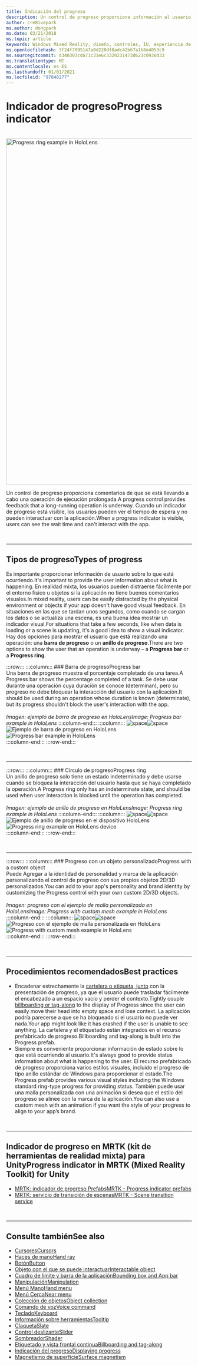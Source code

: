 ```yaml
---
title: Indicación del progreso
description: Un control de progreso proporciona información al usuario sobre el hecho de que se está llevando a cabo una operación de ejecución larga.
author: cre8ivepark
ms.author: dongpark
ms.date: 03/21/2018
ms.topic: article
keywords: Windows Mixed Reality, diseño, controles, IU, experiencia de usuario, indicador de progreso, auriculares de realidad mixta, auriculares de realidad mixta de Windows, auriculares de realidad virtual, HoloLens, MRTK, kit de herramientas de realidad mixta
ms.openlocfilehash: 3f24f7095147a0d220df8adc42b67a1b8e4053c9
ms.sourcegitcommit: d340303cda71c31e6c3320231473d623c0930d33
ms.translationtype: MT
ms.contentlocale: es-ES
ms.lasthandoff: 01/01/2021
ms.locfileid: "97848277"
---
```

# <a name="progress-indicator"></a><span data-ttu-id="c9d21-104">Indicador de progreso</span><span class="sxs-lookup"><span data-stu-id="c9d21-104">Progress indicator</span></span>

<br>

<img src="images/MRTK_ProgressIndicator.gif" alt="Progress ring example in HoloLens" width="940px">

<span data-ttu-id="c9d21-105">Un control de progreso proporciona comentarios de que se está llevando a cabo una operación de ejecución prolongada.</span><span class="sxs-lookup"><span data-stu-id="c9d21-105">A progress control provides feedback that a long-running operation is underway.</span></span> <span data-ttu-id="c9d21-106">Cuando un indicador de progreso está visible, los usuarios pueden ver el tiempo de espera y no pueden interactuar con la aplicación.</span><span class="sxs-lookup"><span data-stu-id="c9d21-106">When a progress indicator is visible, users can see the wait time and can't interact with the app.</span></span>

<br>

---

## <a name="types-of-progress"></a><span data-ttu-id="c9d21-107">Tipos de progreso</span><span class="sxs-lookup"><span data-stu-id="c9d21-107">Types of progress</span></span>

<span data-ttu-id="c9d21-108">Es importante proporcionar información de usuario sobre lo que está ocurriendo.</span><span class="sxs-lookup"><span data-stu-id="c9d21-108">It's important to provide the user information about what is happening.</span></span> <span data-ttu-id="c9d21-109">En realidad mixta, los usuarios pueden distraerse fácilmente por el entorno físico u objetos si la aplicación no tiene buenos comentarios visuales.</span><span class="sxs-lookup"><span data-stu-id="c9d21-109">In mixed reality, users can be easily distracted by the physical environment or objects if your app doesn't have good visual feedback.</span></span> <span data-ttu-id="c9d21-110">En situaciones en las que se tardan unos segundos, como cuando se cargan los datos o se actualiza una escena, es una buena idea mostrar un indicador visual.</span><span class="sxs-lookup"><span data-stu-id="c9d21-110">For situations that take a few seconds, like when data is loading or a scene is updating, it's a good idea to show a visual indicator.</span></span> <span data-ttu-id="c9d21-111">Hay dos opciones para mostrar el usuario que está realizando una operación: una **barra de progreso** o un **anillo de progreso**.</span><span class="sxs-lookup"><span data-stu-id="c9d21-111">There are two options to show the user that an operation is underway – a **Progress bar** or a **Progress ring**.</span></span>

:::row:::
    :::column:::
        ### <a name="progress-barbr"></a><span data-ttu-id="c9d21-112">Barra de progreso</span><span class="sxs-lookup"><span data-stu-id="c9d21-112">Progress bar</span></span><br>
        <span data-ttu-id="c9d21-113">Una barra de progreso muestra el porcentaje completado de una tarea.</span><span class="sxs-lookup"><span data-stu-id="c9d21-113">A Progress bar shows the percentage completed of a task.</span></span> <span data-ttu-id="c9d21-114">Se debe usar durante una operación cuya duración se conoce (determinan), pero su progreso no debe bloquear la interacción del usuario con la aplicación.</span><span class="sxs-lookup"><span data-stu-id="c9d21-114">It should be used during an operation whose duration is known (determinate), but its progress shouldn't block the user's interaction with the app.</span></span><br>
        <br>
        <span data-ttu-id="c9d21-115">*Imagen: ejemplo de barra de progreso en HoloLens*</span><span class="sxs-lookup"><span data-stu-id="c9d21-115">*Image: Progress bar example in HoloLens*</span></span>
    :::column-end:::
        :::column:::
        <span data-ttu-id="c9d21-116">![space](images/spacer-20x582.png)</span><span class="sxs-lookup"><span data-stu-id="c9d21-116">![space](images/spacer-20x582.png)</span></span><br>
       <span data-ttu-id="c9d21-117">![Ejemplo de barra de progreso en HoloLens](images/640px-progressbar.jpg)</span><span class="sxs-lookup"><span data-stu-id="c9d21-117">![Progress bar example in HoloLens](images/640px-progressbar.jpg)</span></span><br>
    :::column-end:::
:::row-end:::

<br>

---

:::row:::
    :::column:::
        ### <a name="progress-ringbr"></a><span data-ttu-id="c9d21-118">Círculo de progreso</span><span class="sxs-lookup"><span data-stu-id="c9d21-118">Progress ring</span></span><br>
        <span data-ttu-id="c9d21-119">Un anillo de progreso solo tiene un estado indeterminado y debe usarse cuando se bloquea la interacción del usuario hasta que se haya completado la operación.</span><span class="sxs-lookup"><span data-stu-id="c9d21-119">A Progress ring only has an indeterminate state, and should be used when user interaction is blocked until the operation has completed.</span></span><br>
        <br>
        <span data-ttu-id="c9d21-120">*Imagen: ejemplo de anillo de progreso en HoloLens*</span><span class="sxs-lookup"><span data-stu-id="c9d21-120">*Image: Progress ring example in HoloLens*</span></span>
    :::column-end:::
        :::column:::
        <span data-ttu-id="c9d21-121">![space](images/spacer-20x582.png)</span><span class="sxs-lookup"><span data-stu-id="c9d21-121">![space](images/spacer-20x582.png)</span></span><br>
       <span data-ttu-id="c9d21-122">![Ejemplo de anillo de progreso en el dispositivo HoloLens](images/640px-progressring.jpg)</span><span class="sxs-lookup"><span data-stu-id="c9d21-122">![Progress ring example on HoloLens device](images/640px-progressring.jpg)</span></span><br>
    :::column-end:::
:::row-end:::

<br>

---

:::row:::
    :::column:::
        ### <a name="progress-with-a-custom-objectbr"></a><span data-ttu-id="c9d21-123">Progreso con un objeto personalizado</span><span class="sxs-lookup"><span data-stu-id="c9d21-123">Progress with a custom object</span></span><br>
        <span data-ttu-id="c9d21-124">Puede Agregar a la identidad de personalidad y marca de la aplicación personalizando el control de progreso con sus propios objetos 2D/3D personalizados.</span><span class="sxs-lookup"><span data-stu-id="c9d21-124">You can add to your app's personality and brand identity by customizing the Progress control with your own custom 2D/3D objects.</span></span><br>
        <br>
        <span data-ttu-id="c9d21-125">*Imagen: progreso con el ejemplo de malla personalizada en HoloLens*</span><span class="sxs-lookup"><span data-stu-id="c9d21-125">*Image: Progress with custom mesh example in HoloLens*</span></span>
    :::column-end:::
        :::column:::
        <span data-ttu-id="c9d21-126">![space](images/spacer-20x582.png)</span><span class="sxs-lookup"><span data-stu-id="c9d21-126">![space](images/spacer-20x582.png)</span></span><br>
       <span data-ttu-id="c9d21-127">![Progreso con el ejemplo de malla personalizada en HoloLens](images/640px-progresscustom.jpg)</span><span class="sxs-lookup"><span data-stu-id="c9d21-127">![Progress with custom mesh example in HoloLens](images/640px-progresscustom.jpg)</span></span><br>
    :::column-end:::
:::row-end:::

<br>

---

## <a name="best-practices"></a><span data-ttu-id="c9d21-128">Procedimientos recomendados</span><span class="sxs-lookup"><span data-stu-id="c9d21-128">Best practices</span></span>
* <span data-ttu-id="c9d21-129">Encadenar estrechamente la [cartelera o etiqueta, junto](billboarding-and-tag-along.md) con la presentación de progreso, ya que el usuario puede trasladar fácilmente el encabezado a un espacio vacío y perder el contexto.</span><span class="sxs-lookup"><span data-stu-id="c9d21-129">Tightly couple [billboarding or tag-along](billboarding-and-tag-along.md) to the display of Progress since the user can easily move their head into empty space and lose context.</span></span> <span data-ttu-id="c9d21-130">La aplicación podría parecerse a que se ha bloqueado si el usuario no puede ver nada.</span><span class="sxs-lookup"><span data-stu-id="c9d21-130">Your app might look like it has crashed if the user is unable to see anything.</span></span> <span data-ttu-id="c9d21-131">La cartelera y el etiquetado están integrados en el recurso prefabricado de progreso.</span><span class="sxs-lookup"><span data-stu-id="c9d21-131">Billboarding and tag-along is built into the Progress prefab.</span></span>
* <span data-ttu-id="c9d21-132">Siempre es conveniente proporcionar información de estado sobre lo que está ocurriendo al usuario.</span><span class="sxs-lookup"><span data-stu-id="c9d21-132">It's always good to provide status information about what is happening to the user.</span></span> <span data-ttu-id="c9d21-133">El recurso prefabricado de progreso proporciona varios estilos visuales, incluido el progreso de tipo anillo estándar de Windows para proporcionar el estado.</span><span class="sxs-lookup"><span data-stu-id="c9d21-133">The Progress prefab provides various visual styles including the Windows standard ring-type progress for providing status.</span></span> <span data-ttu-id="c9d21-134">También puede usar una malla personalizada con una animación si desea que el estilo del progreso se alinee con la marca de la aplicación.</span><span class="sxs-lookup"><span data-stu-id="c9d21-134">You can also use a custom mesh with an animation if you want the style of your progress to align to your app’s brand.</span></span>

<br>

---

## <a name="progress-indicator-in-mrtk-mixed-reality-toolkit-for-unity"></a><span data-ttu-id="c9d21-135">Indicador de progreso en MRTK (kit de herramientas de realidad mixta) para Unity</span><span class="sxs-lookup"><span data-stu-id="c9d21-135">Progress indicator in MRTK (Mixed Reality Toolkit) for Unity</span></span>

* [<span data-ttu-id="c9d21-136">MRTK: indicador de progreso Prefabs</span><span class="sxs-lookup"><span data-stu-id="c9d21-136">MRTK - Progress indicator prefabs</span></span>](https://github.com/microsoft/MixedRealityToolkit-Unity/tree/mrtk_release/Assets/MRTK/SDK/Features/UX/Prefabs/ProgressIndicators)
* [<span data-ttu-id="c9d21-137">MRTK: servicio de transición de escenas</span><span class="sxs-lookup"><span data-stu-id="c9d21-137">MRTK - Scene transition service</span></span>](https://microsoft.github.io/MixedRealityToolkit-Unity/Documentation/Extensions/SceneTransitionService/SceneTransitionServiceOverview.html)


<br>

---

## <a name="see-also"></a><span data-ttu-id="c9d21-138">Consulte también</span><span class="sxs-lookup"><span data-stu-id="c9d21-138">See also</span></span>

* [<span data-ttu-id="c9d21-139">Cursores</span><span class="sxs-lookup"><span data-stu-id="c9d21-139">Cursors</span></span>](cursors.md)
* [<span data-ttu-id="c9d21-140">Haces de mano</span><span class="sxs-lookup"><span data-stu-id="c9d21-140">Hand ray</span></span>](point-and-commit.md)
* [<span data-ttu-id="c9d21-141">Botón</span><span class="sxs-lookup"><span data-stu-id="c9d21-141">Button</span></span>](button.md)
* [<span data-ttu-id="c9d21-142">Objeto con el que se puede interactuar</span><span class="sxs-lookup"><span data-stu-id="c9d21-142">Interactable object</span></span>](interactable-object.md)
* [<span data-ttu-id="c9d21-143">Cuadro de límite y barra de la aplicación</span><span class="sxs-lookup"><span data-stu-id="c9d21-143">Bounding box and App bar</span></span>](app-bar-and-bounding-box.md)
* [<span data-ttu-id="c9d21-144">Manipulación</span><span class="sxs-lookup"><span data-stu-id="c9d21-144">Manipulation</span></span>](direct-manipulation.md)
* [<span data-ttu-id="c9d21-145">Menú Mano</span><span class="sxs-lookup"><span data-stu-id="c9d21-145">Hand menu</span></span>](hand-menu.md)
* [<span data-ttu-id="c9d21-146">Menú Cerca</span><span class="sxs-lookup"><span data-stu-id="c9d21-146">Near menu</span></span>](near-menu.md)
* [<span data-ttu-id="c9d21-147">Colección de objetos</span><span class="sxs-lookup"><span data-stu-id="c9d21-147">Object collection</span></span>](object-collection.md)
* [<span data-ttu-id="c9d21-148">Comando de voz</span><span class="sxs-lookup"><span data-stu-id="c9d21-148">Voice command</span></span>](voice-input.md)
* [<span data-ttu-id="c9d21-149">Teclado</span><span class="sxs-lookup"><span data-stu-id="c9d21-149">Keyboard</span></span>](keyboard.md)
* [<span data-ttu-id="c9d21-150">Información sobre herramientas</span><span class="sxs-lookup"><span data-stu-id="c9d21-150">Tooltip</span></span>](tooltip.md)
* [<span data-ttu-id="c9d21-151">Claqueta</span><span class="sxs-lookup"><span data-stu-id="c9d21-151">Slate</span></span>](slate.md)
* [<span data-ttu-id="c9d21-152">Control deslizante</span><span class="sxs-lookup"><span data-stu-id="c9d21-152">Slider</span></span>](slider.md)
* [<span data-ttu-id="c9d21-153">Sombreador</span><span class="sxs-lookup"><span data-stu-id="c9d21-153">Shader</span></span>](shader.md)
* [<span data-ttu-id="c9d21-154">Etiquetado y vista frontal continua</span><span class="sxs-lookup"><span data-stu-id="c9d21-154">Billboarding and tag-along</span></span>](billboarding-and-tag-along.md)
* [<span data-ttu-id="c9d21-155">Indicación del progreso</span><span class="sxs-lookup"><span data-stu-id="c9d21-155">Displaying progress</span></span>](progress.md)
* [<span data-ttu-id="c9d21-156">Magnetismo de superficie</span><span class="sxs-lookup"><span data-stu-id="c9d21-156">Surface magnetism</span></span>](surface-magnetism.md)
